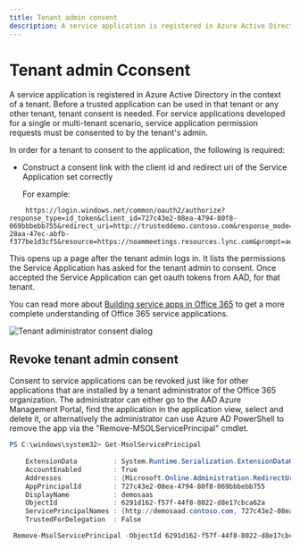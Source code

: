 ```yaml
---
title: Tenant admin consent
description: A service application is registered in Azure Active Directory in the context of a tenant. Before a trusted application can be used in that tenant or any other tenant, tenant consent is needed. 
---
```


# Tenant admin Cconsent

A service application is registered in Azure Active Directory in the context of a tenant. Before a trusted application can be used in that tenant or any other tenant, tenant consent is needed. For service applications developed for a single or multi-tenant scenario, service application permission requests must be consented to by the tenant's admin.
 
In order for a tenant to consent to the application, the following is required:
 
- Construct a consent link with the client id and redirect uri of the Service Application set correctly
 
   For example: 
   
```https
    https://login.windows.net/common/oauth2/authorize?response_type=id_token&client_id=727c43e2-08ea-4794-80f8-069bbbebb755&redirect_uri=http://trusteddemo.contoso.com&response_mode=form_post&nonce=a4014117-28aa-47ec-abfb-f377be1d3cf5&resource=https://noammeetings.resources.lync.com&prompt=admin_consent
``` 

This opens up a page after the tenant admin logs in. It lists the permissions the Service Application has asked for the tenant admin to consent. Once accepted the Service Application can get oauth tokens from AAD, for that tenant.
 
You can read more about [Building service apps in Office 365](https://msdn.microsoft.com/office/office365/howto/building-service-apps-in-office-365) to get a more complete understanding of Office 365 service applications.

![Tenant adiministrator consent dialog](images/TenantAdminConsentImage002.jpg "image") 
 
## Revoke tenant admin consent
 
Consent to service applications can be revoked just like for other applications that are installed by a tenant administrator of the Office 365 organization. The administrator can either go to the AAD Azure Management Portal, find the application in the application view, select and delete it, or alternatively the administrator can use Azure AD PowerShell to remove the app via the "Remove-MSOLServicePrincipal" cmdlet.
 

```PowerShell 
PS C:\windows\system32> Get-MsolServicePrincipal
 
    ExtensionData         : System.Runtime.Serialization.ExtensionDataObject
    AccountEnabled        : True
    Addresses             : {Microsoft.Online.Administration.RedirectUri}
    AppPrincipalId        : 727c43e2-08ea-4794-80f8-069bbbebb755
    DisplayName           : demosaas
    ObjectId              : 6291d162-f57f-44f8-8022-d8e17cbca62a
    ServicePrincipalNames : {http://demosaad.contoso.com, 727c43e2-08ea-4794-80f8-069bbbebb755}
    TrustedForDelegation  : False

 Remove-MsolServicePrincipal -ObjectId 6291d162-f57f-44f8-8022-d8e17cbca62a
 
```  
